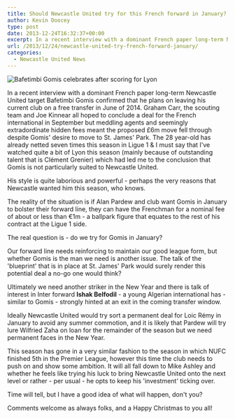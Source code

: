 ```yaml
---
title: Should Newcastle United try for this French forward in January?
author: Kevin Doocey
type: post
date: 2013-12-24T16:32:37+00:00
excerpt: In a recent interview with a dominant French paper long-term Newcastle United target Bafetimbi Gomis confirmed that he plans on leaving his current club..
url: /2013/12/24/newcastle-united-try-french-forward-january/
categories:
  - Newcastle United News
---
```


![Bafetimbi Gomis celebrates after scoring for Lyon](https://www.tynetime.com/wp-content/uploads/2013/12/Bafetimbi-Gomis-Newcastle-United-2014.jpg "Gomis - Has confirmed that he plans on leaving Lyon in the summer")

In a recent interview with a dominant French paper long-term Newcastle United target Bafetimbi Gomis confirmed that he plans on leaving his current club on a free transfer in June of 2014. Graham Carr, the scouting team and Joe Kinnear all hoped to conclude a deal for the French international in September but meddling agents and seemingly extradordinate hidden fees meant the proposed £6m move fell through despite Gomis' desire to move to St. James' Park. The 28 year-old has already netted seven times this season in Ligue 1 & I must say that I've watched quite a bit of Lyon this season (mainly because of outstanding talent that is Clément Grenier) which had led me to the conclusion that Gomis is not particularly  suited to Newcastle United.
  
His style is quite laborious and powerful - perhaps the very reasons that Newcastle wanted him this season, who knows.

The reality of the situation is if Alan Pardew and club want Gomis in January to bolster their forward line, they can have the Frenchman for a nominal fee of about or less than €1m - a ballpark figure that equates to the rest of his contract at the Ligue 1 side.

The real question is - do we try for Gomis in January?

Our forward line needs reinforcing to maintain our good league form, but whether Gomis is the man we need is another issue. The talk of the 'blueprint' that is in place at St. James' Park would surely render this potential deal a no-go one would think?

Ultimately we need another striker in the New Year and there is talk of interest in Inter forward **Ishak Belfodil** - a young Algerian international has - similar to Gomis - strongly hinted at an exit in the coming transfer window.

Ideally Newcastle United would try sort a permanent deal for Loic Rémy in January to avoid any summer commotion, and it is likely that Pardew will try lure Wilfried Zaha on loan for the remainder of the season but we need permanent faces in the New Year.

This season has gone in a very similar fashion to the season in which NUFC finished 5th in the Premier League, however this time the club needs to push on and show some ambition. It will all fall down to Mike Ashley and whether he feels like trying his luck to bring Newcastle United onto the next level or rather - per usual - he opts to keep his 'investment' ticking over.

Time will tell, but I have a good idea of what will happen, don't you?

Comments welcome as always folks, and a Happy Christmas to you all!
